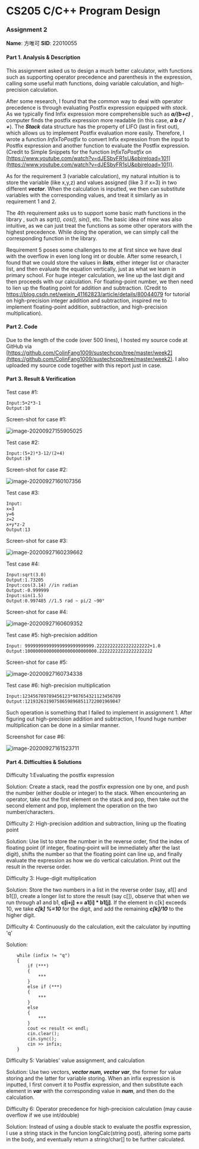 # CS205 C/C++ Program Design

### Assignment 2

**Name**: 方唯可   **SID**: 22010055

#### Part 1. Analysis & Description

This assignment asked us to design a much better calculator, with functions such as supporting operator precedence and parenthesis in the expression, calling some useful math functions, doing variable calculation, and high-precision calculation.

After some research, I found that the common way to deal with operator precedence is through evaluating Postfix expression equipped with *stack*. As we typically find Infix expression more  comprehensible such as ***a/(b+c)*** , computer finds the postfix expression more readable (in this case, ***a b c / +***). The ***Stack*** data structure has the property of LIFO (last in first out), which allows us to implement Postfix evaluation more easily. Therefore, I wrote a function *InfixToPostfix* to convert Infix expression from the input to Postfix expression and another function to evaluate the Postfix expression. (Credit to Simple Snippets for the function *InfixToPostfix* on [https://www.youtube.com/watch?v=dJESbyFR1sU&pbjreload=101](https://www.youtube.com/watch?v=dJESbyFR1sU&pbjreload=101)).

As for the requirement 3 (variable calculation), my natural intuition is to store the variable (like x,y,z) and values assigned (like 3 if x=3) in two different ***vector***. When the calculation is inputted, we then can substitute variables with the corresponding values, and treat it similarly as in requirement 1 and 2.

The 4th requirement asks us to support some basic math functions in the library <cmath>, such as *sqrt(), cos(), sin()*, etc. The basic idea of mine was also intuitive, as we can just treat the functions as some other operators with the highest precedence. While doing the operation, we can simply call the corresponding function in the <cmath> library.

Requirement 5 poses some challenges to me at first since we have deal with the overflow in even long long int or double. After some research, I found that we could store the values in ***lists***, either integer list or character list, and then evaluate the equation vertically, just as what we learn in primary school. For huge integer calculation, we line up the last digit and then proceeds with our calculation. For floating-point number, we then need to lien up the floating point for addition and subtraction. (Credit to https://blog.csdn.net/weixin_41162823/article/details/80044079 for tutorial on high-precision integer addition and subtraction, inspired me to implement floating-point addition, subtraction, and high-precision multiplication).

#### Part 2. Code

Due to the length of the code (over 500 lines), I hosted my source code at GitHub via [https://github.com/ColinFang1009/sustechcpp/tree/master/week2](https://github.com/ColinFang1009/sustechcpp/tree/master/week2). I also uploaded my source code together with this report just in case.

#### Part 3. Result & Verification

Test case #1:

```
Input:5+2*3-1
Output:10
```

Screen-shot for case #1:

![image-20200927155905025](C:\Users\colin\AppData\Roaming\Typora\typora-user-images\image-20200927155905025.png)

Test case #2:

```
Input:(5+2)*3-12/(2+4)
Output:19
```

Screen-shot for case #2:

![image-20200927160107356](C:\Users\colin\AppData\Roaming\Typora\typora-user-images\image-20200927160107356.png)

Test case #3:

```
Input:
x=3
y=6
z=2
x+y*z-2
Output:13
```

Screen-shot for case #3:

![image-20200927160239662](C:\Users\colin\AppData\Roaming\Typora\typora-user-images\image-20200927160239662.png)

Test case #4:

```
Input:sqrt(3.0)
Output:1.73205
Input:cos(3.14) //in radian
Output:-0.999999
Input:sin(1.5)
Output:0.997485 //1.5 rad ~ pi/2 ~90°
```

Screen-shot for case #4:

![image-20200927160609352](C:\Users\colin\AppData\Roaming\Typora\typora-user-images\image-20200927160609352.png)

Test case #5: high-precision addition

```
Input: 99999999999999999999999999.22222222222222222222+1.0
Output:100000000000000000000000000.22222222222222222222
```

Screen-shot for case #5:

![image-20200927160734338](C:\Users\colin\AppData\Roaming\Typora\typora-user-images\image-20200927160734338.png)

Test case #6: high-precision multiplication

```
Input:123456789789456123*987654321123456789
Output:121932631907586598968511722001969047
```

Such operation is something that I failed to implement in assignment 1. After figuring out high-precision addition and subtraction, I found huge number multiplication can be done in a similar manner.

Screenshot for case #6:

![image-20200927161523711](C:\Users\colin\AppData\Roaming\Typora\typora-user-images\image-20200927161523711.png)

#### Part 4. Difficulties & Solutions

Difficulty 1:Evaluating the postfix expression

Solution: Create a stack, read the postfix expression one by one, and push the number (either double or integer) to the stack. When encountering an operator, take out the first element on the stack and pop, then take out the second element and pop, implement the operation on the two number/characters.

Difficulty 2: High-precision addition and subtraction, lining up the floating point

Solution: Use list to store the number in the reverse order, find the index of floating point (if integer, floating-point will be immediately after the last digit), shifts the number so that the floating point can line up, and finally evaluate the expression as how we do vertical calculation. Print out the result in the reverse order.

Difficulty 3: Huge-digit multiplication

Solution: Store the two numbers in a list in the reverse order (say, a1[] and b1[]), create a longer list to store the result (say c[]), observe that when we run through a1 and b1, **c[i+j] += a1[i] * b1[j]**. If the element in c[k] exceeds 10, we take ***c[k] %=10*** for the digit, and add the remaining ***c[k]/10*** to the higher digit.

Difficulty 4: Continuously do the calculation, exit the calculator by inputting 'q'

Solution: 

```
    while (infix != "q")
    {
        if (***)
        {
			***
        }
        else if (***)
        {
			***
        }
        else
        {
            ***
        }
        cout << result << endl;
        cin.clear();
        cin.sync();
        cin >> infix;
    }
```

Difficulty 5: Variables' value assignment, and calculation

Solution: Use two vectors, ***vector<int> num, vector<char> var***, the former for value storing and the latter for variable storing. When an infix expression is inputted, I first convert it to Postfix expression, and then substitute each element in ***var*** with the corresponding value in ***num***, and then do the calculation.

Difficulty 6: Operator precedence for high-precision calculation (may cause overflow if we use int/double)

Solution: Instead of using a double stack to evaluate the postfix expression, I use a string stack in the funcion longCalc(string post), altering some parts in the body, and eventually return a string/char[] to be further calculated.